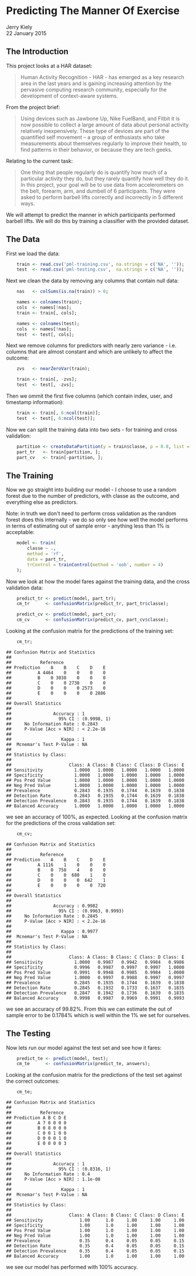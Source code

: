 # Predicting The Manner Of Exercise
Jerry Kiely  
22 January 2015  




## The Introduction

This project looks at a HAR dataset:

> Human Activity Recognition - HAR - has emerged as a key research area in the last years 
> and is gaining increasing attention by the pervasive computing research community, 
> especially for the development of context-aware systems.

From the project brief:

> Using devices such as Jawbone Up, Nike FuelBand, and Fitbit it is now possible to collect 
> a large amount of data about personal activity relatively inexpensively. These type of 
> devices are part of the quantified self movement – a group of enthusiasts who take 
> measurements about themselves regularly to improve their health, to find patterns in their 
> behavior, or because they are tech geeks. 

Relating to the current task:

> One thing that people regularly do is quantify how much of a particular activity they do, 
> but they rarely quantify how well they do it. In this project, your goal will be to use 
> data from accelerometers on the belt, forearm, arm, and dumbell of 6 participants. They 
> were asked to perform barbell lifts correctly and incorrectly in 5 different ways.  

We will attempt to predict the manner in which participants performed barbell lifts. We 
will do this by training a classifier with the provided dataset.


## The Data

First we load the data:


```r
    train <- read.csv('pml-training.csv', na.strings = c('NA', ''));
    test  <- read.csv('pml-testing.csv',  na.strings = c('NA', ''));
```

Next we clean the data by removing any columns that contain null data:


```r
    nas   <- colSums(is.na(train)) > 0;

    names <- colnames(train);
    cols  <- names[!nas];
    train <- train[, cols];

    names <- colnames(test);
    cols  <- names[!nas];
    test  <- test[, cols];
```

Next we remove columns for predictors with nearly zero variance - i.e. columns that are 
almost constant and which are unlikely to affect the outcome:


```r
    zvs   <- nearZeroVar(train);

    train <- train[, -zvs];
    test  <- test[, -zvs];
```

Then we ommit the first five columns (which contain index, user, and timestamp 
information):


```r
    train <- train[, 6:ncol(train)];
    test  <- test[, 6:ncol(test)];
```

Now we can split the training data into two sets - for training and cross validation:


```r
    partition <- createDataPartition(y = train$classe, p = 0.8, list = FALSE);
    part_tr   <- train[partition, ];
    part_cv   <- train[-partition, ];
```


## The Training

Now we go straight into building our model - I choose to use a random forest due to 
the number of predictors, with classe as the outcome, and everything else as 
predictors. 

Note: in truth we don't need to perform cross validation as the random forest does 
this internally - we do so only see how well the model performs in terms of 
estimating out of sample error - anything less than 1% is acceptable:


```r
    model <- train(
        classe ~ ., 
        method = 'rf', 
        data = part_tr, 
        trControl = trainControl(method = 'oob', number = 4)
    );
```

Now we look at how the model fares against the training data, and the cross validation 
data:


```r
    predict_tr <- predict(model, part_tr);
    cm_tr      <- confusionMatrix(predict_tr, part_tr$classe);

    predict_cv <- predict(model, part_cv);
    cm_cv      <- confusionMatrix(predict_cv, part_cv$classe);
```

Looking at the confusion matrix for the predictions of the training set:


```r
    cm_tr;
```

```
## Confusion Matrix and Statistics
## 
##           Reference
## Prediction    A    B    C    D    E
##          A 4464    0    0    0    0
##          B    0 3038    0    0    0
##          C    0    0 2738    0    0
##          D    0    0    0 2573    0
##          E    0    0    0    0 2886
## 
## Overall Statistics
##                                      
##                Accuracy : 1          
##                  95% CI : (0.9998, 1)
##     No Information Rate : 0.2843     
##     P-Value [Acc > NIR] : < 2.2e-16  
##                                      
##                   Kappa : 1          
##  Mcnemar's Test P-Value : NA         
## 
## Statistics by Class:
## 
##                      Class: A Class: B Class: C Class: D Class: E
## Sensitivity            1.0000   1.0000   1.0000   1.0000   1.0000
## Specificity            1.0000   1.0000   1.0000   1.0000   1.0000
## Pos Pred Value         1.0000   1.0000   1.0000   1.0000   1.0000
## Neg Pred Value         1.0000   1.0000   1.0000   1.0000   1.0000
## Prevalence             0.2843   0.1935   0.1744   0.1639   0.1838
## Detection Rate         0.2843   0.1935   0.1744   0.1639   0.1838
## Detection Prevalence   0.2843   0.1935   0.1744   0.1639   0.1838
## Balanced Accuracy      1.0000   1.0000   1.0000   1.0000   1.0000
```

we see an accuracy of 100%, as expected. Looking at the confusion matrix for the 
predictions of the cross validation set:


```r
    cm_cv;
```

```
## Confusion Matrix and Statistics
## 
##           Reference
## Prediction    A    B    C    D    E
##          A 1116    1    0    0    0
##          B    0  758    4    0    0
##          C    0    0  680    1    0
##          D    0    0    0  642    1
##          E    0    0    0    0  720
## 
## Overall Statistics
##                                           
##                Accuracy : 0.9982          
##                  95% CI : (0.9963, 0.9993)
##     No Information Rate : 0.2845          
##     P-Value [Acc > NIR] : < 2.2e-16       
##                                           
##                   Kappa : 0.9977          
##  Mcnemar's Test P-Value : NA              
## 
## Statistics by Class:
## 
##                      Class: A Class: B Class: C Class: D Class: E
## Sensitivity            1.0000   0.9987   0.9942   0.9984   0.9986
## Specificity            0.9996   0.9987   0.9997   0.9997   1.0000
## Pos Pred Value         0.9991   0.9948   0.9985   0.9984   1.0000
## Neg Pred Value         1.0000   0.9997   0.9988   0.9997   0.9997
## Prevalence             0.2845   0.1935   0.1744   0.1639   0.1838
## Detection Rate         0.2845   0.1932   0.1733   0.1637   0.1835
## Detection Prevalence   0.2847   0.1942   0.1736   0.1639   0.1835
## Balanced Accuracy      0.9998   0.9987   0.9969   0.9991   0.9993
```

we see an accuracy of 
99.82%. 
From this we can estimate the out of sample error to be 
0.1784% 
which is well within the 1% we set for ourselves. 


## The Testing

Now lets run our model against the test set and see how it fares:


```r
    predict_te <- predict(model, test);
    cm_te      <- confusionMatrix(predict_te, answers);
```

Looking at the confusion matrix for the predictions of the test set against the 
correct outcomes:


```r
    cm_te;
```

```
## Confusion Matrix and Statistics
## 
##           Reference
## Prediction A B C D E
##          A 7 0 0 0 0
##          B 0 8 0 0 0
##          C 0 0 1 0 0
##          D 0 0 0 1 0
##          E 0 0 0 0 3
## 
## Overall Statistics
##                                      
##                Accuracy : 1          
##                  95% CI : (0.8316, 1)
##     No Information Rate : 0.4        
##     P-Value [Acc > NIR] : 1.1e-08    
##                                      
##                   Kappa : 1          
##  Mcnemar's Test P-Value : NA         
## 
## Statistics by Class:
## 
##                      Class: A Class: B Class: C Class: D Class: E
## Sensitivity              1.00      1.0     1.00     1.00     1.00
## Specificity              1.00      1.0     1.00     1.00     1.00
## Pos Pred Value           1.00      1.0     1.00     1.00     1.00
## Neg Pred Value           1.00      1.0     1.00     1.00     1.00
## Prevalence               0.35      0.4     0.05     0.05     0.15
## Detection Rate           0.35      0.4     0.05     0.05     0.15
## Detection Prevalence     0.35      0.4     0.05     0.05     0.15
## Balanced Accuracy        1.00      1.0     1.00     1.00     1.00
```

we see our model has performed with 100% accuracy.


